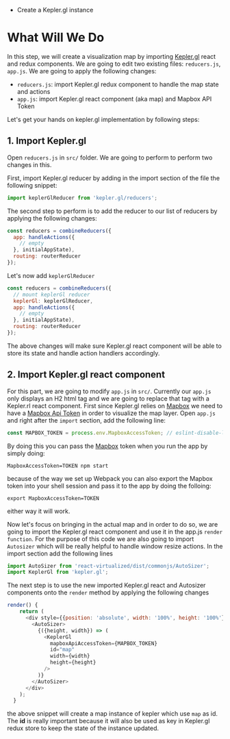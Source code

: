 <ul class='insert learning-objectives'>
  <li>Create a Kepler.gl instance</li>
</ul>

# What Will We Do
In this step, we will create a visualization map by importing [Kepler.gl](http://kepler.gl) react and redux components.
We are going to edit two existing files: `reducers.js`, `app.js`. We are going to apply the following changes:
- `reducers.js`: import Kepler.gl redux component to handle the map state and actions
- `app.js`: import Kepler.gl react component (aka map) and Mapbox API Token

Let's get your hands on kepler.gl implementation by following steps:

## 1. Import Kepler.gl
Open `reducers.js` in `src/` folder. We are going to perform to perform two changes in this.

First, import Kepler.gl reducer by adding in the import section of the file the following snippet:
```js
import keplerGlReducer from 'kepler.gl/reducers';
```

The second step to perform is to add the reducer to our list of reducers by applying the following changes:
```js
const reducers = combineReducers({
  app: handleActions({
    // empty
  }, initialAppState),
  routing: routerReducer
});
```
Let's now add `keplerGlReducer`
```js
const reducers = combineReducers({
  // mount keplerGl reducer
  keplerGl: keplerGlReducer,
  app: handleActions({
    // empty
  }, initialAppState),
  routing: routerReducer
});
```

The above changes will make sure Kepler.gl react component will be able to store its state and handle action handlers accordingly.

## 2. Import Kepler.gl react component
For this part, we are going to modify `app.js` in `src/`. Currently our `app.js` only displays an H2 html tag and we are 
going to replace that tag with a Kepler.rl react component.
First since Kepler.gl relies on [Mapbox](https://www.mapbox.com/) we need to have a [Mapbox Api Token](https://www.mapbox.com/help/how-access-tokens-work/) in order to visualize the map layer.
Open `app.js` and right after the `import` section, add the following line:
```js
const MAPBOX_TOKEN = process.env.MapboxAccessToken; // eslint-disable-line
```
By doing this you can pass the [Mapbox](https://webpack.js.org/) token when you run the app by simply doing:
```
MapboxAccessToken=TOKEN npm start
```
because of the way we set up Webpack you can also export the Mapbox token into your shell session and pass it to the app by doing the folloing:
```
export MapboxAccessToken=TOKEN
```
either way it will work.

Now let's focus on bringing in the actual map and in order to do so, we are going to import the Kepler.gl react component and use it in the app.js `render function`.
For the purpose of this code we are also going to import `Autosizer` which will be really helpful to handle window resize actions.
In the import section add the following lines
```js
import AutoSizer from 'react-virtualized/dist/commonjs/AutoSizer';
import KeplerGl from 'kepler.gl';
```
The next step is to use the new imported Kepler.gl react and Autosizer components onto the `render` method by applying the following changes
```js
render() {
    return (
      <div style={{position: 'absolute', width: '100%', height: '100%'}}>
        <AutoSizer>
          {({height, width}) => (
            <KeplerGl
              mapboxApiAccessToken={MAPBOX_TOKEN}
              id="map"
              width={width}
              height={height}
            />
          )}
        </AutoSizer>
      </div>
    );
  }
```

the above snippet will create a map instance of kepler which use `map` as id. The __id__ is really important because it will also be used as
key in Kepler.gl redux store to keep the state of the instance updated.